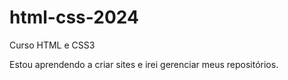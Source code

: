 # html-css-2024
 Curso HTML e CSS3

Estou aprendendo a criar sites e irei gerenciar meus repositórios.